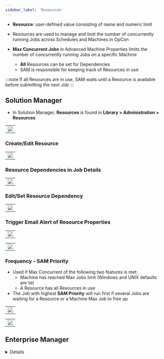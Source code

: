 ```yaml
---
sidebar_label: 'Resources'
---
```


* **Resource**: user-defined value consisting of name and numeric limit
* Resources are used to manage and limit the number of concurrently running Jobs across Schedules and Machines in OpCon
* **Max Concurrent Jobs** in Advanced Machine Properties limits the number of concurrently running Jobs on a specific Machine

	* **All** Resources can be set for Dependencies  
	* SAM is responsible for keeping track of Resources in use

:::note
If all Resources are in use, SAM waits until a Resource is available before submitting the next Job
:::

## Solution Manager

* In Solution Manager, **Resources** is found in **Library > Administration > Resources**

||
|-----------------|
|![](/imgbasic/sm-resources-main.png)|

### Create/Edit Resource

||
|-----------------|
|![](/imgbasic/sm-resource-add.png)|

### Resource Dependencies in Job Details

||
|-----------------|
|![](/imgbasic/sm-resource-job-screen.png)|

### Edit/Set Resource Dependency

||
|-----------------|
|![](/imgbasic/sm-resource-dependency-add.png)|

### Trigger Email Alert of Resource Properties

||
|-----------------|
|![](/imgbasic/sm-resource-properties.png)|

||
|-----------------|
|![](/imgbasic/sm-resource-properties-email.png)|

### Frequency - SAM Priority

* Used if Max Concurrent of the following two features is met:
	* Machine has reached Max Jobs limit (Windows and UNIX defaults are ```50```)
	* A Resource has all Resources in use
* The Job with highest **SAM Priority** will run first if several Jobs are waiting for a Resource or a Machine Max Job to free up

||
|-----------------|
|![](/imgbasic/sm-sam-priority-job-screen.png)|

||
|-----------------|
|![](/imgbasic/sm-sam-priority-list.png)|

## Enterprise Manager

<details>

* In Enterprise Manager, **Resources** is found in **Administration > Resources**

### Create/Edit Resource

||
|-----------------|
|![](/imgbasic/403.png)|

### Resource Dependencies

||
|-----------------------------------|
|![](/imgbasic/401.png)|

### Edit/Set Resource Dependency

||
|--------------------------------|
|![](/imgbasic/402.png)|


### Resources - Instance Properties

* Max value of a Resource can be retrieved

```[[RM.ResourceName]]```

* Number of Resources “in use” can also be retrieved 

```[[RU.ResourceName]]```

||
|-----------------------------------------|
|![](/imgbasic/404.png)|

### Frequency - SAM Priority

* Used if Max Concurrent of the following two features is met:
	* Machine has reached Max Jobs limit (Windows and UNIX defaults are ```50```)
	* A Resource has all Resources in use
* The Job with highest **SAM Priority** will run first if several Jobs are waiting for a Resource or a Machine Max Job to free up

||
|-----------------|
|![](/imgbasic/405.png)|

||
|-----------------|
|![](/imgbasic/406.png)|

</details>
